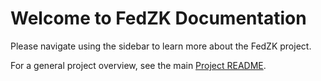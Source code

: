 # Welcome to FedZK Documentation

Please navigate using the sidebar to learn more about the FedZK project.

For a general project overview, see the main [Project README](https://github.com/guglxni/fedzk/blob/main/README.md). 